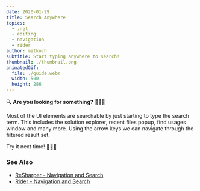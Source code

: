```yaml
---
date: 2020-01-29
title: Search Anywhere
topics:
  - .net
  - editing
  - navigation
  - rider
author: matkoch
subtitle: Start typing anywhere to search!
thumbnail: ./thumbnail.png
animatedGif:
  file: ./guide.webm
  width: 500
  height: 286
---
```


🔍 **Are you looking for something?** 🤷🏻‍♂️

Most of the UI elements are searchable by just starting to type the search term. This includes the solution explorer, recent files popup, find usages window and many more. Using the arrow keys we can navigate through the filtered result set.

Try it next time!️️️ 🕵🏻‍♀️

### See Also

- [ReSharper - Navigation and Search](https://www.jetbrains.com/help/resharper/Navigation_and_Search__Index.html)
- [Rider - Navigation and Search](https://www.jetbrains.com/help/rider/Navigation_and_Search__Index.html)
